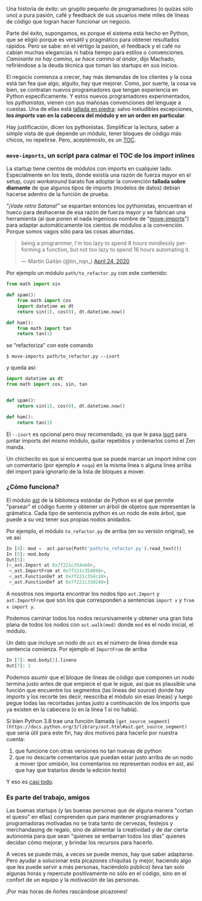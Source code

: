 <!--
.. title: move-imports, o cómo calmar el TOC de un pythonista
.. slug: move-imports-o-como-calmar-el-toc-de-un-pythonista
.. date: 2020-05-12 16:13:41 UTC-03:00
.. tags: scripts
.. category: scripts
.. link:
.. description:
.. type: text
-->

Una historia de éxito: un grupito pequeño de programadores (o quizas sólo uno)
a pura pasión, café y feedback de sus usuarios mete miles de lineas de código
que logran hacer funcionar un negocio.

Parte del éxito, supongamos, es porque el sistema está hecho en Python, que se eligió porque es versátil y pragmático para obtener resultados rápidos.
Pero se sabe: en el vértigo la pasión, el feedback y el café no cabían muchas elegancias ni había tiempo para estilos o convenciones. *Caminante no hay camino, se hace camino al andar*, dijo Machado, refiriéndose a la deuda técnica que toman las startups en sus inicios.

El negocio comienza a crecer, hay más demandas de los clientes y la cosa está tan fea que algo, alguito, hay que mejorar. Como, por suerte, la cosa va bien, se contratan nuevos programadores que tengan experiencia en Python específicamente. Y estos nuevos programadores experimentados, los *pythonistas*, vienen con
sus mañosas convenciones del lenguaje a cuestas. Una de ellas está [tallada en piedra](https://pep8.org#imports): salvo ineludibles excepciones, **los *imports* van en la cabecera del módulo y en un orden en particular**.

Hay justificación, dicen los pythonistas. Simplificar la lectura, saber a simple vista de qué depende un módulo, tener bloques de código más chicos, no repetirse. Pero, aceptémoslo, es un [TOC](https://es.wikipedia.org/wiki/Trastorno_obsesivo-compulsivo).

<!-- TEASER_END -->

### `move-imports`, un script para calmar el TOC de los *import* inlines

La startup tiene cientos de módulos con imports en cualquier lado. Especialmente en los tests, donde existía una razón de fuerza mayor en el setup, cuyo *workaround* barato fue adoptar la convención **tallada sobre diamante** de que algunos tipos de imports (modelos de datos) debían hacerse adentro de la función de prueba.

*"¡Vade retro Satana!"* se espantan entonces los pythonistas, encuentran el hueco para deshacerse de esa razón de fuerza mayor y se fabrican una herramienta (al que ponen el nada ingenioso nombre de "[move-imports](https://github.com/mgaitan/move-imports)") para adaptar automáticamente los cientos de módulos a la convención. Porque somos vagos sólo para las cosas aburridas.

<blockquote class="twitter-tweet"><p lang="en" dir="ltr">being a programmer, I&#39;m too lazy to spend 8 hours mindlessly performing a function, but not too lazy to spend 16 hours automating it.</p>&mdash; Martín Gaitán (@tin_nqn_) <a href="https://twitter.com/tin_nqn_/status/1253521851894181889?ref_src=twsrc%5Etfw">April 24, 2020</a></blockquote> <script async src="https://platform.twitter.com/widgets.js" charset="utf-8"></script>


Por ejemplo un módulo `path/to_refactor.py` con este contenido:

```python
from math import sin

def spam():
    from math import cos
    import datetime as dt
    return sin(1), cos(0), dt.datetime.now()

def ham():
    from math import tan
    return tan(1)
```

se "refactoriza" con este comando

```
$ move-imports path/to_refactor.py --isort
```

y queda así:

```python
import datetime as dt
from math import cos, sin, tan


def spam():
    return sin(1), cos(0), dt.datetime.now()

def ham():
    return tan(1)
```

El `--isort` es opcional pero muy recomendado, ya que le pasa [isort](https://github.com/timothycrosley/isort) para juntar imports del mismo módulo, quitar repetidos y ordenarlos como el Zen manda.

Un chichecito es que si encuentra que se puede marcar un import inline
con un comentario (por ejemplo `# noqa`) en la misma linea o alguna linea arriba del import para ignorarlo de la lista de bloques a mover.

### ¿Cómo funciona?

El módulo [ast](https://docs.python.org/3/library/ast.html) de la biblioteca estándar de Python es el que permite "parsear" el código fuente y obtener un árbol de objetos que representan la grámatica. Cada tipo de sentencia python es un nodo de este árbol, que puede a su vez tener sus propias nodos anidados.

Por ejemplo, el módulo `to_refactor.py` de arriba (en su versión original),
se ve así

```python
In [4]: mod =  ast.parse(Path('path/to_refactor.py').read_text())
In [5]: mod.body
Out[5]:
[<_ast.Import at 0x7f221c354eb8>,
 <_ast.ImportFrom at 0x7f221c354898>,
 <_ast.FunctionDef at 0x7f221c354c18>,
 <_ast.FunctionDef at 0x7f221c33d240>]
```

A nosotros nos importa encontrar los nodos tipo `ast.Import` y `ast.ImportFrom` que son los que corresponden a sentencias `import x` y `from x import y`.

Podemos caminar todos los nodos recursivamente y obtener una gran lista plana
de todos los nodos con `ast.walk(mod)` donde `mod` es el nodo inicial, el módulo.

Un dato que incluye un nodo de `ast` es el número de línea donde esa sentencia comienza. Por ejemplo el `ImportFrom` de arriba

```python
In [7]: mod.body[1].lineno
Out[7]: 2
```

Podemos asumir que el bloque de líneas de código que componen un nodo termina justo antes de que empiece el que le sigue, así que es plausible una función que encuentre los segmentos (las lineas del source) donde hay *imports* y los recorte (es decir, reescriba el módulo sin esas lineas) y luego pegue todas las recortadas juntas justo a continuación de los imports que ya existen en la cabecera (o en la línea 1 si no había).

Si bien Python 3.8 trae una función llamada `[get_source_segment](https://docs.python.org/3/library/ast.html#ast.get_source_segment)` que sería útil para este fin, hay dos motivos para hacerlo por nuestra cuenta:

1. que funcione con otras versiones no tan nuevas de python
2. que no descarte comentarios que puedan estar justo arriba de un nodo a mover (por omisión, los comentarios no representan nodos en ast, así que hay que tratarlos desde la edición texto)

Y eso es [casi todo](https://github.com/mgaitan/move-imports/blob/master/move_imports.py).

### Es parte del trabajo, amigos

Las buenas startups (y las buenas personas que de alguna manera "cortan el queso" en ellas) comprenden que para mantener programadores y programadoras motivadas no se trata tanto de cervezas, festejos y merchandasing de regalo, sino de alimentar la creatividad y de dar cierta autonomía para que sean "quienes se embarran todos los días" quienes decidan cómo mejorar, y brindar los recursos para hacerlo.

A veces se puede más, a veces se puede menos, hay que saber adaptarse. Pero ayudar a solucionar esta picazones chiquitas (y mejor, haciendo algo que les puede servir a más personas, haciéndolo público) lleva tan solo algunas horas y repercute positivamente no sólo en el código, sino en el confort de un equipo y la motivación de las personas.

¡Por más horas de ñoñes rascándose picazones!

